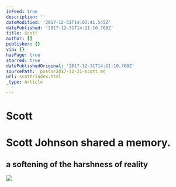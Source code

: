 ```yaml
---
inFeed: true
description: ''
dateModified: '2017-12-31T14:03:41.545Z'
datePublished: '2017-12-31T14:11:10.760Z'
title: Scott
author: []
publisher: {}
via: {}
hasPage: true
starred: true
datePublishedOriginal: '2017-12-31T14:11:10.760Z'
sourcePath: _posts/2017-12-31-scott.md
url: scott/index.html
_type: Article

---
```

# Scott

# Scott Johnson shared a memory.

## a softening of the harshness of reality

<article style=""><img src="https://scontent.xx.fbcdn.net/v/t31.0-8/s720x720/11838781_1669782963239652_6850670844211363467_o.jpg?oh=829da2edaf0c0fef0538ff10d9029031&amp;oe=5AF5ACBE" /></article>